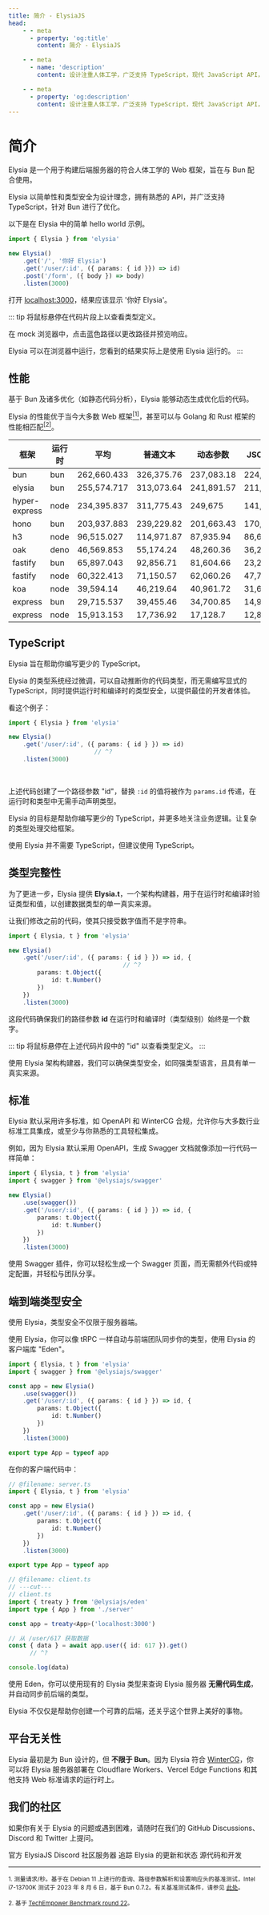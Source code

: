 ```yaml
---
title: 简介 - ElysiaJS
head:
    - - meta
      - property: 'og:title'
        content: 简介 - ElysiaJS

    - - meta
      - name: 'description'
        content: 设计注重人体工学，广泛支持 TypeScript，现代 JavaScript API，优化用于 Bun。提供独特的统一类型体验和端到端的类型安全，同时保持出色的性能。

    - - meta
      - property: 'og:description'
        content: 设计注重人体工学，广泛支持 TypeScript，现代 JavaScript API，优化用于 Bun。提供独特的统一类型体验和端到端的类型安全，同时保持出色的性能。
---
```


<script setup>
import Card from './components/nearl/card.vue'
import Deck from './components/nearl/card-deck.vue'
import Playground from './components/nearl/playground.vue'

import { Elysia } from 'elysia'

const demo1 = new Elysia()
    .get('/', '你好 Elysia')
    .get('/user/:id', ({ params: { id }}) => id)
    .post('/form', ({ body }) => body)

const demo2 = new Elysia()
    .get('/user/:id', ({ params: { id }}) => id)
    .get('/user/abc', () => 'abc')
</script>

# 简介
Elysia 是一个用于构建后端服务器的符合人体工学的 Web 框架，旨在与 Bun 配合使用。

Elysia 以简单性和类型安全为设计理念，拥有熟悉的 API，并广泛支持 TypeScript，针对 Bun 进行了优化。

以下是在 Elysia 中的简单 hello world 示例。

```typescript twoslash
import { Elysia } from 'elysia'

new Elysia()
    .get('/', '你好 Elysia')
    .get('/user/:id', ({ params: { id }}) => id)
    .post('/form', ({ body }) => body)
    .listen(3000)
```

打开 [localhost:3000](http://localhost:3000/)，结果应该显示 '你好 Elysia'。

<Playground
    :elysia="demo1"
    :alias="{
        '/user/:id': '/user/1'
    }"
    :mock="{
        '/user/:id': {
            GET: '1'
        },
        '/form': {
            POST: JSON.stringify({
                hello: 'Elysia'
            })
        }
    }"
/>

::: tip
将鼠标悬停在代码片段上以查看类型定义。

在 mock 浏览器中，点击蓝色路径以更改路径并预览响应。

Elysia 可以在浏览器中运行，您看到的结果实际上是使用 Elysia 运行的。
:::

## 性能

基于 Bun 及诸多优化（如静态代码分析），Elysia 能够动态生成优化后的代码。

Elysia 的性能优于当今大多数 Web 框架<a href="#ref-1"><sup>[1]</sup></a>，甚至可以与 Golang 和 Rust 框架的性能相匹配<a href="#ref-2"><sup>[2]</sup></a>。

| 框架         | 运行时 | 平均       | 普通文本   | 动态参数       | JSON 数据   |
| ------------ | ------ | ---------- | ---------- | --------------- | ----------- |
| bun          | bun    | 262,660.433| 326,375.76 | 237,083.18      | 224,522.36  |
| elysia       | bun    | 255,574.717| 313,073.64 | 241,891.57      | 211,758.94  |
| hyper-express| node   | 234,395.837| 311,775.43 | 249,675         | 141,737.08  |
| hono         | bun    | 203,937.883| 239,229.82 | 201,663.43      | 170,920.4   |
| h3           | node   | 96,515.027 | 114,971.87 | 87,935.94       | 86,637.27   |
| oak          | deno   | 46,569.853 | 55,174.24  | 48,260.36       | 36,274.96   |
| fastify      | bun    | 65,897.043 | 92,856.71  | 81,604.66       | 23,229.76   |
| fastify      | node   | 60,322.413 | 71,150.57  | 62,060.26       | 47,756.41   |
| koa          | node   | 39,594.14  | 46,219.64  | 40,961.72       | 31,601.06   |
| express      | bun    | 29,715.537 | 39,455.46  | 34,700.85       | 14,990.3    |
| express      | node   | 15,913.153 | 17,736.92  | 17,128.7        | 12,873.84   |

## TypeScript

Elysia 旨在帮助你编写更少的 TypeScript。

Elysia 的类型系统经过微调，可以自动推断你的代码类型，而无需编写显式的 TypeScript，同时提供运行时和编译时的类型安全，以提供最佳的开发者体验。

看这个例子：

```typescript twoslash
import { Elysia } from 'elysia'

new Elysia()
    .get('/user/:id', ({ params: { id } }) => id)
                        // ^?
    .listen(3000)
```

<br>

上述代码创建了一个路径参数 "id"，替换 `:id` 的值将被作为 `params.id` 传递，在运行时和类型中无需手动声明类型。

<Playground
    :elysia="demo2"
    :alias="{
        '/user/:id': '/user/123'
    }"
    :mock="{
        '/user/:id': {
            GET: '123'
        },
    }"
/>

Elysia 的目标是帮助你编写更少的 TypeScript，并更多地关注业务逻辑。让复杂的类型处理交给框架。

使用 Elysia 并不需要 TypeScript，但建议使用 TypeScript。

## 类型完整性

为了更进一步，Elysia 提供 **Elysia.t**，一个架构构建器，用于在运行时和编译时验证类型和值，以创建数据类型的单一真实来源。

让我们修改之前的代码，使其只接受数字值而不是字符串。

```typescript twoslash
import { Elysia, t } from 'elysia'

new Elysia()
    .get('/user/:id', ({ params: { id } }) => id, {
                                // ^?
        params: t.Object({
            id: t.Number()
        })
    })
    .listen(3000)
```

这段代码确保我们的路径参数 **id** 在运行时和编译时（类型级别）始终是一个数字。

::: tip
将鼠标悬停在上述代码片段中的 "id" 以查看类型定义。
:::

使用 Elysia 架构构建器，我们可以确保类型安全，如同强类型语言，且具有单一真实来源。

## 标准

Elysia 默认采用许多标准，如 OpenAPI 和 WinterCG 合规，允许你与大多数行业标准工具集成，或至少与你熟悉的工具轻松集成。

例如，因为 Elysia 默认采用 OpenAPI，生成 Swagger 文档就像添加一行代码一样简单：

```typescript twoslash
import { Elysia, t } from 'elysia'
import { swagger } from '@elysiajs/swagger'

new Elysia()
    .use(swagger())
    .get('/user/:id', ({ params: { id } }) => id, {
        params: t.Object({
            id: t.Number()
        })
    })
    .listen(3000)
```

使用 Swagger 插件，你可以轻松生成一个 Swagger 页面，而无需额外代码或特定配置，并轻松与团队分享。

## 端到端类型安全

使用 Elysia，类型安全不仅限于服务器端。

使用 Elysia，你可以像 tRPC 一样自动与前端团队同步你的类型，使用 Elysia 的客户端库 "Eden"。

```typescript twoslash
import { Elysia, t } from 'elysia'
import { swagger } from '@elysiajs/swagger'

const app = new Elysia()
    .use(swagger())
    .get('/user/:id', ({ params: { id } }) => id, {
        params: t.Object({
            id: t.Number()
        })
    })
    .listen(3000)

export type App = typeof app
```

在你的客户端代码中：

```typescript twoslash
// @filename: server.ts
import { Elysia, t } from 'elysia'

const app = new Elysia()
    .get('/user/:id', ({ params: { id } }) => id, {
        params: t.Object({
            id: t.Number()
        })
    })
    .listen(3000)

export type App = typeof app

// @filename: client.ts
// ---cut---
// client.ts
import { treaty } from '@elysiajs/eden'
import type { App } from './server'

const app = treaty<App>('localhost:3000')

// 从 /user/617 获取数据
const { data } = await app.user({ id: 617 }).get()
      // ^?

console.log(data)
```

使用 Eden，你可以使用现有的 Elysia 类型来查询 Elysia 服务器 **无需代码生成**，并自动同步前后端的类型。

Elysia 不仅仅是帮助你创建一个可靠的后端，还关乎这个世界上美好的事物。

## 平台无关性

Elysia 最初是为 Bun 设计的，但 **不限于 Bun**。因为 Elysia 符合 [WinterCG](https://wintercg.org/)，你可以将 Elysia 服务器部署在 Cloudflare Workers、Vercel Edge Functions 和其他支持 Web 标准请求的运行时上。

## 我们的社区

如果你有关于 Elysia 的问题或遇到困难，请随时在我们的 GitHub Discussions、Discord 和 Twitter 上提问。

<Deck>
    <Card title="Discord" href="https://discord.gg/eaFJ2KDJck">
        官方 ElysiaJS Discord 社区服务器
    </Card>
    <Card title="Twitter" href="https://twitter.com/elysiajs">
        追踪 Elysia 的更新和状态
    </Card>
    <Card title="GitHub" href="https://github.com/elysiajs">
        源代码和开发
    </Card>
</Deck>

---

<small id="ref-1">1. 测量请求/秒。基于在 Debian 11 上进行的查询、路径参数解析和设置响应头的基准测试，Intel i7-13700K 测试于 2023 年 8 月 6 日，基于 Bun 0.7.2。有关基准测试条件，请参见 [此处](https://github.com/SaltyAom/bun-http-framework-benchmark/tree/c7e26fe3f1bfee7ffbd721dbade10ad72a0a14ab#results)。</small>

<small id="ref-2">2. 基于 [TechEmpower Benchmark round 22](https://www.techempower.com/benchmarks/#section=data-r22&hw=ph&test=composite)。</small>
